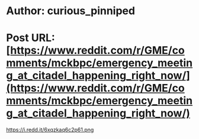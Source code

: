 # Author: curious_pinniped
# Post URL: [https://www.reddit.com/r/GME/comments/mckbpc/emergency_meeting_at_citadel_happening_right_now/](https://www.reddit.com/r/GME/comments/mckbpc/emergency_meeting_at_citadel_happening_right_now/)


https://i.redd.it/6xqzkaq6c2p61.png